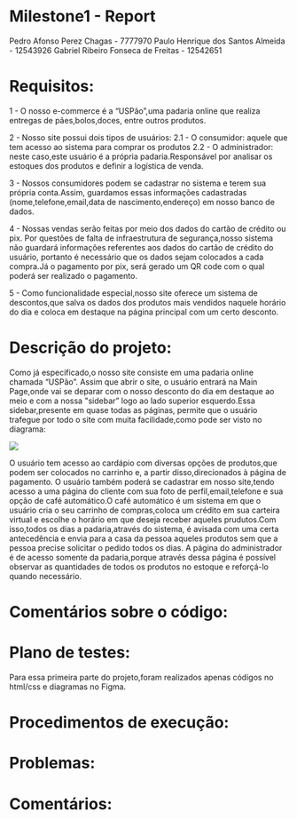 # Milestone1 - Report
Pedro Afonso Perez Chagas - 7777970
Paulo Henrique dos Santos Almeida - 12543926
Gabriel Ribeiro Fonseca de Freitas - 12542651

# Requisitos:
1 - O nosso e-commerce é a “USPão”,uma padaria online que realiza entregas de pães,bolos,doces, entre outros produtos.

2 - Nosso site possui dois tipos de usuários:
    2.1 - O consumidor: aquele que tem acesso ao sistema para comprar os produtos
    2.2 - O administrador: neste caso,este usuário é a própria padaria.Responsável por analisar os estoques dos produtos e definir a logística de venda.

3 - Nossos consumidores podem se cadastrar no sistema e terem sua própria conta.Assim, guardamos essas informações cadastradas (nome,telefone,email,data de nascimento,endereço) em nosso banco de dados.

4 - Nossas vendas serão feitas por meio dos dados do cartão de crédito ou pix. Por questões de falta de infraestrutura de segurança,nosso sistema não guardará informações referentes aos dados do cartão de crédito do usuário, portanto é necessário que os dados sejam colocados a cada compra.Já o pagamento por pix, será gerado um QR code com o qual poderá ser realizado o pagamento.

5 - Como funcionalidade especial,nosso site oferece um sistema de descontos,que salva os dados dos produtos mais vendidos naquele horário do dia e coloca em destaque na página principal com um certo desconto.


# Descrição do projeto:
Como já especificado,o nosso site consiste em uma padaria online chamada “USPão”.
Assim que abrir o site, o usuário entrará na Main Page,onde vai se deparar com o nosso desconto do dia em destaque ao meio e com a nossa "sidebar” logo ao lado superior esquerdo.Essa sidebar,presente em quase todas as páginas, permite que o usuário trafegue por todo o site com muita facilidade,como pode ser visto no diagrama:

<img src = "img/diagrama.png">

O usuário tem acesso ao cardápio com diversas opções de produtos,que podem ser colocados no carrinho e, a partir disso,direcionados à página de pagamento.
O usuário também poderá se cadastrar em nosso site,tendo acesso a uma página do cliente com sua foto de perfil,email,telefone e sua opção de café automático.O café automático é um sistema em que o usuário cria o seu carrinho de compras,coloca um crédito em sua carteira virtual e escolhe o horário em que deseja receber aqueles prudutos.Com isso,todos os dias a padaria,através do sistema, é avisada com uma certa antecedência e envia para a casa da pessoa aqueles produtos sem que a pessoa precise solicitar o pedido todos os dias.
A página do administrador é de acesso somente da padaria,porque através dessa página é possível observar as quantidades de todos os produtos no estoque e reforçá-lo quando necessário.

# Comentários sobre o código:

# Plano de testes:
Para essa primeira parte do projeto,foram realizados apenas códigos no html/css e diagramas no Figma.

# Procedimentos de execução:

# Problemas:

# Comentários:
